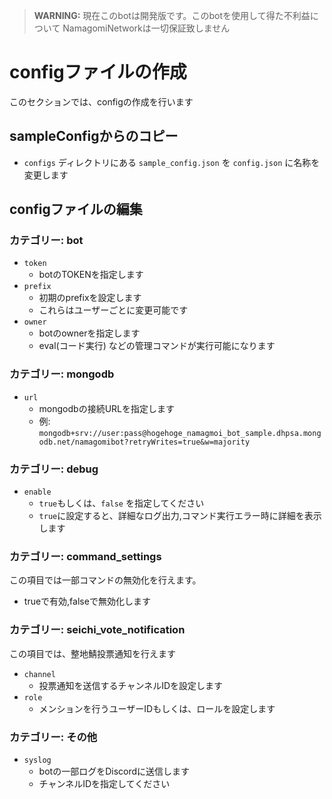 > **WARNING:** 現在このbotは開発版です。このbotを使用して得た不利益について NamagomiNetworkは一切保証致しません

# configファイルの作成

このセクションでは、configの作成を行います

## sampleConfigからのコピー

- `configs` ディレクトリにある `sample_config.json` を `config.json` に名称を変更します

## configファイルの編集

### カテゴリー: bot

- `token`
    - botのTOKENを指定します
- `prefix`
    - 初期のprefixを設定します
    - これらはユーザーごとに変更可能です
- `owner`
    - botのownerを指定します
    - eval(コード実行) などの管理コマンドが実行可能になります

### カテゴリー: mongodb

- `url`
    - mongodbの接続URLを指定します
    - 例: `mongodb+srv://user:pass@hogehoge_namagmoi_bot_sample.dhpsa.mongodb.net/namagomibot?retryWrites=true&w=majority`

### カテゴリー: debug

- `enable`
    - `true`もしくは、`false` を指定してください
    - `true`に設定すると、詳細なログ出力,コマンド実行エラー時に詳細を表示します

### カテゴリー: command_settings

この項目では一部コマンドの無効化を行えます。

- trueで有効,falseで無効化します

### カテゴリー: seichi_vote_notification

この項目では、整地鯖投票通知を行えます

- `channel`
    - 投票通知を送信するチャンネルIDを設定します
- `role`
    - メンションを行うユーザーIDもしくは、ロールを設定します

### カテゴリー: その他

- `syslog`
    - botの一部ログをDiscordに送信します
    - チャンネルIDを指定してください
